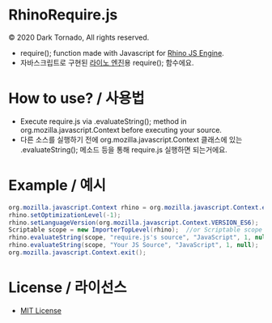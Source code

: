 # RhinoRequire.js
© 2020 Dark Tornado, All rights reserved.
* require(); function made with Javascript for [Rhino JS Engine](https://github.com/mozilla/rhino).
* 자바스크립트로 구현된 [라이노 엔진](https://github.com/mozilla/rhino)용 require(); 함수에요.

# How to use? / 사용법
* Execute require.js via .evaluateString(); method in org.mozilla.javascript.Context before executing your source.
* 다른 소스를 실행하기 전에 org.mozilla.javascript.Context 클래스에 있는 .evaluateString(); 메소드 등을 통해 require.js 실행하면 되는거에요.

# Example / 예시
```java
org.mozilla.javascript.Context rhino = org.mozilla.javascript.Context.enter();
rhino.setOptimizationLevel(-1);
rhino.setLanguageVersion(org.mozilla.javascript.Context.VERSION_ES6);
Scriptable scope = new ImporterTopLevel(rhino);  //or Scriptable scope = rhino.initStandardObjects();
rhino.evaluateString(scope, "require.js's source", "JavaScript", 1, null);  //Execute require.js before executing your source.
rhino.evaluateString(scope, "Your JS Source", "JavaScript", 1, null);
org.mozilla.javascript.Context.exit();
```

# License / 라이선스
* [MIT License](https://github.com/DarkTornado/RhinoRequire.js/blob/master/LICENSE)
